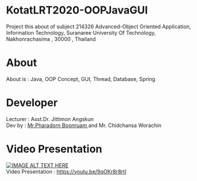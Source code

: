 # KotatLRT2020-OOPJavaGUI
Project this about of subject 214326 Advanced-Object Oriented Application, Information Technology, Suranaree University Of Technology, Nakhonrachasima , 30000 , Thailand<br/>
# About
About is : Java, OOP Concept, GUI, Thread, Database, Spring
# Developer
Lecturer : Asst.Dr. Jittimon Angskun<br/>
Dev by : <a href="https://www.facebook.com/PharadornB/">Mr.Pharadorn Boonruam </a> and Mr. Chidchansa Worachin <br/>
# Video Presentation
[![IMAGE ALT TEXT HERE](https://img.youtube.com/vi/9qOKr8r8rtI/0.jpg)](https://www.youtube.com/watch?v=9qOKr8r8rtI)<br/>
Video Presentation : https://youtu.be/9qOKr8r8rtI
